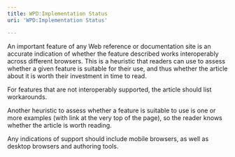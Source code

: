 ```yaml
---
title: WPD:Implementation Status
uri: 'WPD:Implementation Status'

---
```

An important feature of any Web reference or documentation site is an accurate indication of whether the feature described works interoperably across different browsers. This is a heuristic that readers can use to assess whether a given feature is suitable for their use, and thus whether the article about it is worth their investment in time to read.

For features that are not interoperably supported, the article should list workarounds.

Another heuristic to assess whether a feature is suitable to use is one or more examples (with link at the very top of the page), so the reader knows whether the article is worth reading.

Any indications of support should include mobile browsers, as well as desktop browsers and authoring tools.

